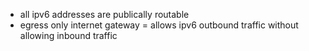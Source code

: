 - all ipv6 addresses are publically routable
- egress only internet gateway = allows ipv6 outbound traffic without allowing inbound traffic